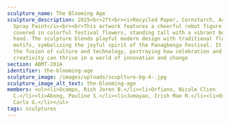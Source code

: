 ```yaml
---
sculpture_name: The Blooming Age
sculpture_description: 2025<br>2ft<br><i>Recycled Paper, Cornstarch, Acrylic &
  Spray Paint</i><br><br>This artwork features a cheerful robot figure fully
  covered in colorful festival flowers, standing tall with a vibrant bouquet in
  hand. The sculpture blends playful modern design with traditional floral
  motifs, symbolizing the joyful spirit of the Panagbenga Festival. It reflects
  the fusion of culture and technology, portraying how celebration and
  creativity can thrive in a world of innovation and change
section: ABMT-201A
identifier: the-blooming-age
sculpture_image: /images/uploads/scuplture-bg-4-.jpg
sculpture_image_alt_text: the-blooming-age
members: <ul><li>Ocampo, Rish Joren B.</li><li>Orfiano, Nicole Clien
  C.</li><li>Abong, Pauline S.</li><li>Jumayao, Irish Mae R.</li><li>Oxina, Jhon
  Carlo G.</li></ul>
tags: sculptures
---
```

